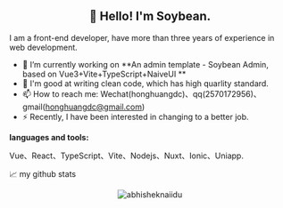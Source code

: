<h2 align="center">👋 Hello! I'm Soybean.</h2>


I am a front-end developer, have more than three years of experience in web development.

- 🔭 I’m currently working on **An admin template - Soybean Admin, based on Vue3+Vite+TypeScript+NaiveUI **
- 🌱 I'm good at writing clean code, which has high quarlity standard.
- 📫 How to reach me: Wechat(honghuangdc)、qq(2570172956)、gmail(honghuangdc@gmail.com)
- ⚡ Recently, I have been interested in changing to a better job.

**languages and tools:**  

Vue、React、TypeScript、Vite、Nodejs、Nuxt、Ionic、Uniapp.


📈 my github stats

<p align="center"> <img src="https://github-readme-stats.vercel.app/api?username=honghuangdc&show_icons=true&theme=onedark" alt="abhisheknaiidu" />
